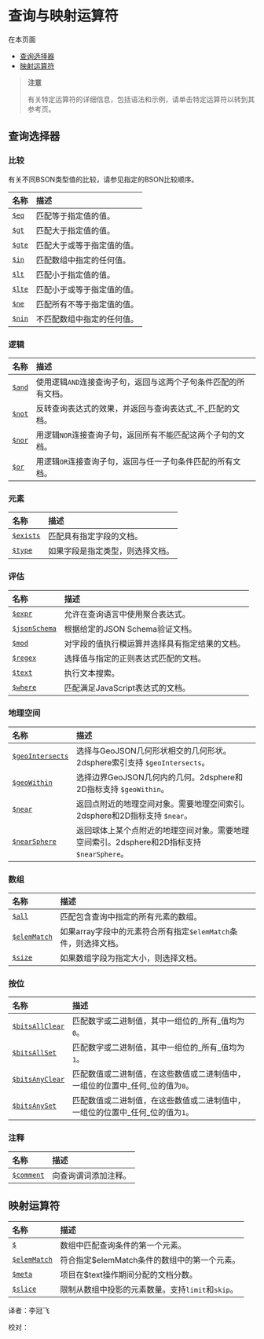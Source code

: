 # 查询与映射运算符

在本页面

* [查询选择器](./#query-selectors)
* [映射运算符](./#projection-operators)

> **注意**
>
> 有关特定运算符的详细信息，包括语法和示例，请单击特定运算符以转到其参考页。

## 查询选择器

### 比较

有关不同BSON类型值的比较，请参见指定的BSON比较顺序。

| 名称 | 描述 |
| :--- | :--- |
| [`$eq`](./) | 匹配等于指定值的值。 |
| [`$gt`](./) | 匹配大于指定值的值。 |
| [`$gte`](./) | 匹配大于或等于指定值的值。 |
| [`$in`](./) | 匹配数组中指定的任何值。 |
| [`$lt`](./) | 匹配小于指定值的值。 |
| [`$lte`](./) | 匹配小于或等于指定值的值。 |
| [`$ne`](./) | 匹配所有不等于指定值的值。 |
| [`$nin`](./) | 不匹配数组中指定的任何值。 |

### 逻辑

| 名称 | 描述 |
| :--- | :--- |
| [`$and`](./) | 使用逻辑`AND`连接查询子句，返回与这两个子句条件匹配的所有文档。 |
| [`$not`](./) | 反转查询表达式的效果，并返回与查询表达式_不_匹配的文档。 |
| [`$nor`](./) | 用逻辑`NOR`连接查询子句，返回所有不能匹配这两个子句的文档。 |
| [`$or`](./) | 用逻辑`OR`连接查询子句，返回与任一子句条件匹配的所有文档。 |

### 元素

| 名称 | 描述 |
| :--- | :--- |
| [`$exists`](./) | 匹配具有指定字段的文档。 |
| [`$type`](./) | 如果字段是指定类型，则选择文档。 |

### 评估

| 名称 | 描述 |
| :--- | :--- |
| [`$expr`](./) | 允许在查询语言中使用聚合表达式。 |
| [`$jsonSchema`](./) | 根据给定的JSON Schema验证文档。 |
| [`$mod`](./) | 对字段的值执行模运算并选择具有指定结果的文档。 |
| [`$regex`](./) | 选择值与指定的正则表达式匹配的文档。 |
| [`$text`](./) | 执行文本搜索。 |
| [`$where`](./) | 匹配满足JavaScript表达式的文档。 |

### 地理空间

| 名称 | 描述 |
| :--- | :--- |
| [`$geoIntersects`](./) | 选择与GeoJSON几何形状相交的几何形状。2dsphere索引支持 `$geoIntersects`。 |
| [`$geoWithin`](./) | 选择边界GeoJSON几何内的几何。2dsphere和2D指标支持 `$geoWithin`。 |
| [`$near`](./) | 返回点附近的地理空间对象。需要地理空间索引。2dsphere和2D指标支持 `$near`。 |
| [`$nearSphere`](./) | 返回球体上某个点附近的地理空间对象。需要地理空间索引。2dsphere和2D指标支持 `$nearSphere`。 |

### 数组

| 名称 | 描述 |
| :--- | :--- |
| [`$all`](./) | 匹配包含查询中指定的所有元素的数组。 |
| [`$elemMatch`](./) | 如果array字段中的元素符合所有指定`$elemMatch`条件，则选择文档。 |
| [`$size`](./) | 如果数组字段为指定大小，则选择文档。 |

### 按位

| 名称 | 描述 |
| :--- | :--- |
| [`$bitsAllClear`](./) | 匹配数字或二进制值，其中一组位的_所有_值均为`0`。 |
| [`$bitsAllSet`](./) | 匹配数字或二进制值，其中一组位的_所有_值均为`1`。 |
| [`$bitsAnyClear`](./) | 匹配数值或二进制值，在这些数值或二进制值中，一组位的位置中_任何_位的值为`0`。 |
| [`$bitsAnySet`](./) | 匹配数值或二进制值，在这些数值或二进制值中，一组位的位置中_任何_位的值为`1`。 |

### 注释

| 名称 | 描述 |
| :--- | :--- |
| [`$comment`](./) | 向查询谓词添加注释。 |

## 映射运算符

| 名称 | 描述 |
| :--- | :--- |
| [`$`](./) | 数组中匹配查询条件的第一个元素。 |
| [`$elemMatch`](./) | 符合指定$elemMatch条件的数组中的第一个元素。 |
| [`$meta`](./) | 项目在$text操作期间分配的文档分数。 |
| [`$slice`](./) | 限制从数组中投影的元素数量。支持`limit`和`skip`。 |

译者：李冠飞

校对：

